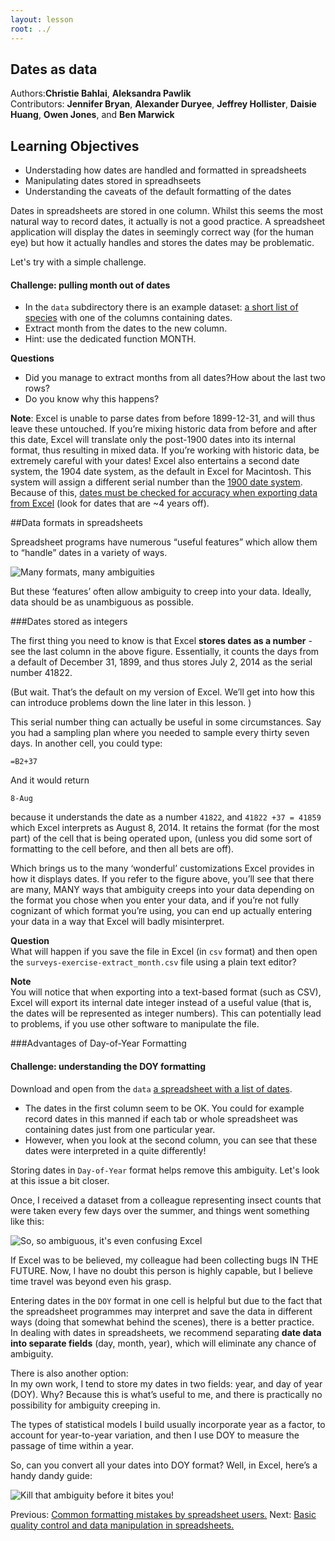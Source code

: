 ```yaml
---
layout: lesson
root: ../
---
```


## Dates as data ##

Authors:**Christie Bahlai**, **Aleksandra Pawlik**<br>
Contributors: **Jennifer Bryan**, **Alexander Duryee**, **Jeffrey Hollister**, **Daisie Huang**, **Owen Jones**, and
**Ben Marwick**

## Learning Objectives 

* Understading how dates are handled and formatted in spreadsheets
* Manipulating dates stored in spreadhseets
* Understanding the caveats of the default formatting of the dates

Dates in spreadsheets are stored in one column. Whilst this seems the most natural way to record dates, it actually is not a good practice. A spreadsheet application will display the dates in seemingly correct way (for the human eye) but how it actually handles and stores the dates may be problematic.

Let's try with a simple challenge.

#### Challenge: pulling month out of dates ####

+   In the `data` subdirectory there is an example dataset:  [a short list of species](../../../data/biology/surveys-exercise-extract_month.csv) with one of the columns containing dates. 
+   Extract month from the dates to the new column.
+   Hint: use the dedicated function MONTH.

**Questions**  

* Did you manage to extract months from all dates?How about the last two rows?   
* Do you know why this happens?

**Note**: Excel is unable to parse dates from before 1899-12-31, and will thus leave these untouched.  If you’re mixing historic data from before and after this date, Excel will translate only the post-1900 dates into its internal format, thus resulting in mixed data.  If you’re working with historic data, be extremely careful with your dates!
Excel also entertains a second date system, the 1904 date system, as the default in Excel for Macintosh. This system will assign a different serial number than the [1900 date system](https://support.microsoft.com/kb/180162). Because of this, [dates must be checked for accuracy when exporting data from Excel](http://datapub.cdlib.org/2014/04/10/abandon-all-hope-ye-who-enter-dates-in-excel/) (look for dates that are ~4 years off). 


##Data formats in spreadsheets

Spreadsheet programs have numerous “useful features” which allow them to “handle” dates in a variety of ways.

![Many formats, many ambiguities](https://raw.githubusercontent.com/cbahlai/datacarpentry/master/lessons/excel/images/5_excel_dates_1.jpg)

But these ‘features’ often allow ambiguity to creep into your data. Ideally, data should be as unambiguous as possible. 

###Dates stored as integers

The first thing you need to know is that Excel **stores dates as a number** - see the last column in the above figure. Essentially, it counts the days from a default of December 31, 1899, and thus stores July 2, 2014 as  the serial number 41822.

(But wait. That’s the default on my version of Excel. We’ll get into how this can introduce problems down the line later in this lesson. )

This serial number thing can actually be useful in some circumstances. Say you had a sampling plan where you needed to sample every thirty seven days. In another cell, you could type:
    
    =B2+37
    
And it would return

    8-Aug

because it understands the date as a number `41822`, and `41822 +37 = 41859` which Excel interprets as August 8, 2014. It retains the format (for the most part) of the cell that is being operated upon, (unless you did some sort of formatting to the cell before, and then all bets are off).

Which brings us to the many ‘wonderful’ customizations Excel provides in how it displays dates. If you refer to the figure above, you’ll see that there are many, MANY ways that ambiguity creeps into your data depending on the format you chose when you enter your data, and if you’re not fully cognizant of which format you’re using, you can end up actually entering your data in a way that Excel will badly misinterpret. 

**Question**  
What will happen if you save the file in Excel (in `csv` format) and then open the `surveys-exercise-extract_month.csv` file using a plain text editor? 

**Note**  
You will notice that when exporting into a text-based format (such as CSV), Excel will export its internal date integer instead of a useful value (that is, the dates will be represented as integer numbers). This can potentially lead to problems, if you use other software to manipulate the file.

###Advantages of Day-of-Year Formatting

#### Challenge: understanding the DOY formatting ####

Download and open from the `data` [a spreadsheet with a list of dates](../../../data/biology/date-doy-exercise.xls).  

+ The dates in the first column seem to be OK. You could for example record dates in this manned if each tab or whole spreadsheet was containing dates just from one particular year.
+ However, when you look at the second column, you can see that these dates were interpreted in a quite differently!

Storing dates in `Day-of-Year` format helps remove this ambiguity. Let's look at this issue a bit closer.

Once, I received a dataset from a colleague representing insect counts that were taken every few days over the summer, and things went something like this:

![So, so ambiguous, it's even confusing Excel](https://raw.githubusercontent.com/cbahlai/datacarpentry/master/lessons/excel/images/6_excel_dates_2.jpg)


If Excel was to be believed, my colleague had been collecting bugs IN THE FUTURE. Now, I have no doubt this person is highly capable, but I believe time travel was beyond even his grasp.

Entering dates in the `DOY` format in one cell is helpful but due to the fact that the spreadsheet programmes may interpret and save the data in different ways (doing that somewhat behind the scenes), there is a better practice.  
In dealing with dates in spreadsheets, we recommend separating **date data into separate fields** (day, month, year), which will eliminate any chance of ambiguity. 

There is also another option:  
In my own work, I tend to store my dates in two fields: year, and day of year (DOY). Why? Because this is what’s useful to me, and there is practically no possibility for ambiguity creeping in.

The types of statistical models I build usually incorporate year as a factor, to account for year-to-year variation, and then I use DOY to measure the passage of time within a year. 

So, can you convert all your dates into DOY format? Well, in Excel, here’s a handy dandy guide:

![Kill that ambiguity before it bites you!](https://raw.githubusercontent.com/cbahlai/datacarpentry/master/lessons/excel/images/7_excel_dates_3.jpg)





Previous: [Common formatting mistakes by spreadsheet users.](02-common-mistakes.html) Next: [Basic quality control and data manipulation in spreadsheets.](04-quality-control.html)
